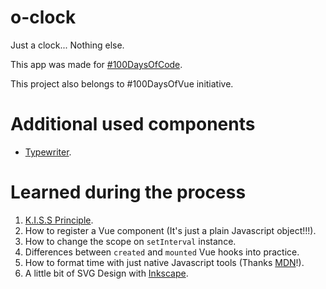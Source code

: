 # o-clock

Just a clock... Nothing else.

This app was made for [#100DaysOfCode](https://www.100daysofcode.com/).

This project also belongs to #100DaysOfVue initiative.

# Additional used components

+ [Typewriter](https://github.com/ChinuxParibus/oclock/blob/gh-pages/typewriter.min.js).

# Learned during the process

1. [K.I.S.S Principle](https://en.wikipedia.org/wiki/KISS_principle).
2. How to register a Vue component (It's just a plain Javascript object!!!).
3. How to change the scope on `setInterval` instance.
4. Differences between `created` and `mounted` Vue hooks into practice.
5. How to format time with just native Javascript tools
   (Thanks [MDN](https://developer.mozilla.org/en-US/docs/Web/JavaScript/Guide/Numbers_and_dates#Example)!).
6. A little bit of SVG Design with [Inkscape](https://inkscape.org/).
